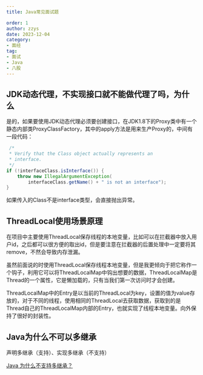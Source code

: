 ```yaml
---
title: Java常见面试题

order: 1
author: zzys
date: 2023-12-04
category:
- 面经
tag:
- 面试
- Java
- 八股
---
```


## JDK动态代理，不实现接口就不能做代理了吗，为什么

是的，如果要使用JDK动态代理必须要创建接口，在JDK1.8下的Proxy类中有一个静态内部类ProxyClassFactory，其中的apply方法是用来生产Proxy的，中间有一段代码：
```java
 /*
 * Verify that the Class object actually represents an
 * interface.
 */
if (!interfaceClass.isInterface()) {
    throw new IllegalArgumentException(
        interfaceClass.getName() + " is not an interface");
}
```

如果传入的Class不是interface类型，会直接抛出异常。

## ThreadLocal使用场景原理

在项目中主要使用ThreadLocal保存线程的本地变量，比如可以在拦截器中放入用户id，之后都可以很方便的取出id，但是要注意在拦截器的后置处理中一定要将其remove，不然会导致内存泄漏。

虽然前面说的时使用ThreadLocal保存线程本地变量，但是我更倾向于把它称作一个钩子，利用它可以将ThreadLocalMap中钩出想要的数据，ThreadLocalMap是Thread的一个属性，它是懒加载的，只有当我们第一次访问时才会创建。

ThreadLocalMap中的Entry是以当前的ThreadLocal为key，设置的值为value存放的，对于不同的线程，使用相同的ThreadLocal去获取数据，获取到的是Thread自己的ThreadLocalMap内部的Entry，也就实现了线程本地变量。向外保持了很好的封装性。

## Java为什么不可以多继承

声明多继承（支持）、实现多继承（不支持）

[Java 为什么不支持多继承？](https://www.zhihu.com/question/24317891)
